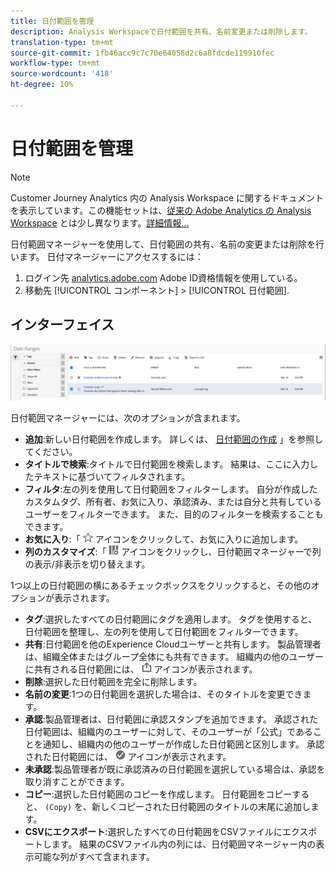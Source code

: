```yaml
---
title: 日付範囲を管理
description: Analysis Workspaceで日付範囲を共有、名前変更または削除します。
translation-type: tm+mt
source-git-commit: 1fb46acc9c7c70e64058d2c6a8fdcde119910fec
workflow-type: tm+mt
source-wordcount: '418'
ht-degree: 10%

---
```



# 日付範囲を管理

>[!NOTE]
>
>Customer Journey Analytics 内の Analysis Workspace に関するドキュメントを表示しています。この機能セットは、[従来の Adobe Analytics の Analysis Workspace](https://docs.adobe.com/content/help/ja-JP/analytics/analyze/analysis-workspace/home.html) とは少し異なります。[詳細情報...](/help/getting-started/cja-aa.md)

日付範囲マネージャーを使用して、日付範囲の共有、名前の変更または削除を行います。 日付マネージャーにアクセスするには：

1. ログイン先 [analytics.adobe.com](https://analytics.adobe.com) Adobe ID資格情報を使用している。
1. 移動先 [!UICONTROL コンポーネント] > [!UICONTROL 日付範囲].

## インターフェイス

![UI](../assets/date-range-ui.png)

日付範囲マネージャーには、次のオプションが含まれます。

* **追加**:新しい日付範囲を作成します。 詳しくは、 [日付範囲の作成](create.md) 」を参照してください。
* **タイトルで検索**:タイトルで日付範囲を検索します。 結果は、ここに入力したテキストに基づいてフィルタされます。
* **フィルタ**:左の列を使用して日付範囲をフィルターします。 自分が作成したカスタムタグ、所有者、お気に入り、承認済み、または自分と共有しているユーザーをフィルターできます。 また、目的のフィルターを検索することもできます。
* **お気に入り**:「 ![star](../assets/star.png) アイコンをクリックして、お気に入りに追加します。
* **列のカスタマイズ**:「 ![列](../assets/columns.png) アイコンをクリックし、日付範囲マネージャーで列の表示/非表示を切り替えます。

1つ以上の日付範囲の横にあるチェックボックスをクリックすると、その他のオプションが表示されます。

* **タグ**:選択したすべての日付範囲にタグを適用します。 タグを使用すると、日付範囲を整理し、左の列を使用して日付範囲をフィルターできます。
* **共有**:日付範囲を他のExperience Cloudユーザーと共有します。 製品管理者は、組織全体またはグループ全体にも共有できます。 組織内の他のユーザーに共有される日付範囲には、 ![共有](../assets/shared.png) アイコンが表示されます。
* **削除**:選択した日付範囲を完全に削除します。
* **名前の変更**:1つの日付範囲を選択した場合は、そのタイトルを変更できます。
* **承認**:製品管理者は、日付範囲に承認スタンプを追加できます。 承認された日付範囲は、組織内のユーザーに対して、そのユーザーが「公式」であることを通知し、組織内の他のユーザーが作成した日付範囲と区別します。 承認された日付範囲には、 ![承認済み](../assets/approved.png) アイコンが表示されます。
* **未承認**:製品管理者が既に承認済みの日付範囲を選択している場合は、承認を取り消すことができます。
* **コピー**:選択した日付範囲のコピーを作成します。 日付範囲をコピーすると、 `(Copy)` を、新しくコピーされた日付範囲のタイトルの末尾に追加します。
* **CSVにエクスポート**:選択したすべての日付範囲をCSVファイルにエクスポートします。 結果のCSVファイル内の列には、日付範囲マネージャー内の表示可能な列がすべて含まれます。
